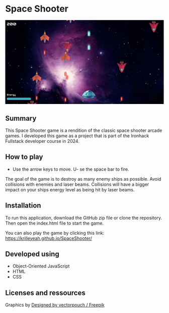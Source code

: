 # Space Shooter

![](./img/game-screenshot.jpg)

## Summary
This Space Shooter game is a rendition of the classic space shooter arcade games. I developed this game as a project that is part of the Ironhack Fullstack developer course in 2024.

## How to play

- Use the arrow keys to move.
U- se the space bar to fire.

The goal of the game is to destroy as many enemy ships as possible.
Avoid collisions with enemies and laser beams. Collisions will
have a bigger impact on your ships energy level as being hit
by laser beams.

## Installation
To run this application, download the GitHub zip file or clone the repository. Then open the index.html file to start the game.

You can also play the game by clicking this link: 
https://krilleyeah.github.io/SpaceShooter/


## Developed using
- Object-Oriented JavaScript
- HTML
- CSS

## Licenses and ressources
Graphics by
[Designed by vectorpouch / Freepik](http://www.freepik.com)

